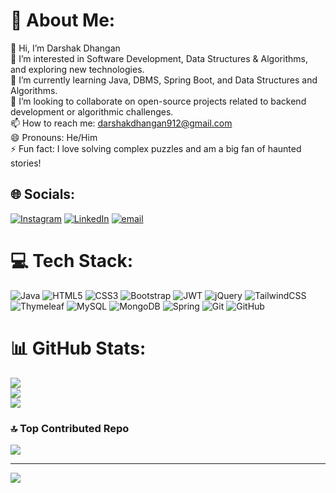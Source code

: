 # 💫 About Me:
👋 Hi, I’m Darshak Dhangan<br>👀 I’m interested in Software Development, Data Structures & Algorithms, and exploring new technologies.<br>🌱 I’m currently learning Java, DBMS, Spring Boot, and Data Structures and Algorithms.<br>💞️ I’m looking to collaborate on open-source projects related to backend development or algorithmic challenges.<br>📫 How to reach me: darshakdhangan912@gmail.com<br>😄 Pronouns: He/Him<br>⚡ Fun fact: I love solving complex puzzles and am a big fan of haunted stories!


## 🌐 Socials:
[![Instagram](https://img.shields.io/badge/Instagram-%23E4405F.svg?logo=Instagram&logoColor=white)](https://instagram.com/_darshak_ahir_15) [![LinkedIn](https://img.shields.io/badge/LinkedIn-%230077B5.svg?logo=linkedin&logoColor=white)](https://linkedin.com/in/darshak-dhangan) [![email](https://img.shields.io/badge/Email-D14836?logo=gmail&logoColor=white)](mailto:darshakdhangan912@gmail.com) 

# 💻 Tech Stack:
![Java](https://img.shields.io/badge/java-%23ED8B00.svg?style=for-the-badge&logo=openjdk&logoColor=white) ![HTML5](https://img.shields.io/badge/html5-%23E34F26.svg?style=for-the-badge&logo=html5&logoColor=white) ![CSS3](https://img.shields.io/badge/css3-%231572B6.svg?style=for-the-badge&logo=css3&logoColor=white) ![Bootstrap](https://img.shields.io/badge/bootstrap-%238511FA.svg?style=for-the-badge&logo=bootstrap&logoColor=white) ![JWT](https://img.shields.io/badge/JWT-black?style=for-the-badge&logo=JSON%20web%20tokens) ![jQuery](https://img.shields.io/badge/jquery-%230769AD.svg?style=for-the-badge&logo=jquery&logoColor=white) ![TailwindCSS](https://img.shields.io/badge/tailwindcss-%2338B2AC.svg?style=for-the-badge&logo=tailwind-css&logoColor=white) ![Thymeleaf](https://img.shields.io/badge/Thymeleaf-%23005C0F.svg?style=for-the-badge&logo=Thymeleaf&logoColor=white) ![MySQL](https://img.shields.io/badge/mysql-4479A1.svg?style=for-the-badge&logo=mysql&logoColor=white) ![MongoDB](https://img.shields.io/badge/MongoDB-%234ea94b.svg?style=for-the-badge&logo=mongodb&logoColor=white) ![Spring](https://img.shields.io/badge/spring-%236DB33F.svg?style=for-the-badge&logo=spring&logoColor=white) ![Git](https://img.shields.io/badge/git-%23F05033.svg?style=for-the-badge&logo=git&logoColor=white) ![GitHub](https://img.shields.io/badge/github-%23121011.svg?style=for-the-badge&logo=github&logoColor=white)
# 📊 GitHub Stats:
![](https://github-readme-stats.vercel.app/api?username=darshakkumar1502&theme=dark&hide_border=false&include_all_commits=false&count_private=false)<br/>
![](https://github-readme-streak-stats.herokuapp.com/?user=darshakkumar1502&theme=dark&hide_border=false)<br/>
![](https://github-readme-stats.vercel.app/api/top-langs/?username=darshakkumar1502&theme=dark&hide_border=false&include_all_commits=false&count_private=false&layout=compact)

### 🔝 Top Contributed Repo
![](https://github-contributor-stats.vercel.app/api?username=darshakkumar1502&limit=5&theme=dark&combine_all_yearly_contributions=true)

---
[![](https://visitcount.itsvg.in/api?id=darshakkumar1502&icon=0&color=0)](https://visitcount.itsvg.in)

<!-- Proudly created with GPRM ( https://gprm.itsvg.in ) -->
